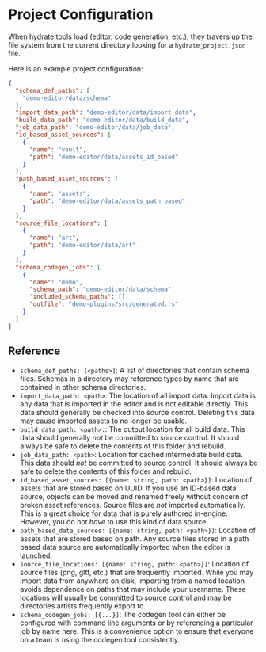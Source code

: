 # Project Configuration

When hydrate tools load (editor, code generation, etc.), they travers up the file system from the current directory looking for a `hydrate_project.json` file. 

Here is an example project configuration:

```json
{
  "schema_def_paths": [
    "demo-editor/data/schema"
  ],
  "import_data_path": "demo-editor/data/import_data",
  "build_data_path": "demo-editor/data/build_data",
  "job_data_path": "demo-editor/data/job_data",
  "id_based_asset_sources": [
    {
      "name": "vault",
      "path": "demo-editor/data/assets_id_based"
    }
  ],
  "path_based_asset_sources": [
    {
      "name": "assets",
      "path": "demo-editor/data/assets_path_based"
    }
  ],
  "source_file_locations": [
    {
      "name": "art",
      "path": "demo-editor/data/art"
    }
  ],
  "schema_codegen_jobs": [
    {
      "name": "demo",
      "schema_path": "demo-editor/data/schema",
      "included_schema_paths": [],
      "outfile": "demo-plugins/src/generated.rs"
    }
  ]
}

```

## Reference

 - `schema_def_paths: [<paths>]`: A list of directories that contain schema files. Schemas in a directory may reference types by name that are contained in other schema directories.
 - `import_data_path: <path>`: The location of all import data. Import data is any data that is imported in the editor and is not editable directly. This data should generally be checked into source control. Deleting this data may cause imported assets to no longer be usable.
 - `build_data_path: <path>:`: The output location for all build data. This data should generally *not* be committed to source control. It should always be safe to delete the contents of this folder and rebuild.
 - `job_data_path: <path>`: Location for cached intermediate build data. This data should *not* be committed to source control. It should always be safe to delete the contents of this folder and rebuild.
 - `id_based_asset_sources: [{name: string, path: <path>}]`: Location of assets that are stored based on UUID. If you use an ID-based data source, objects can be moved and renamed freely without concern of broken asset references. Source files are *not* imported automatically. This is a great choice for data that is purely authored in-engine. However, you do not *have* to use this kind of data source.
 - `path_based_data_sources: [{name: string, path: <path>}]`: Location of assets that are stored based on path. Any source files stored in a path based data source are automatically imported when the editor is launched.
 - `source_file_locations: [{name: string, path: <path>}]`: Location of source files (png, gltf, etc.) that are frequently imported. While you may import data from anywhere on disk, importing from a named location avoids dependence on paths that may include your username. These locations will usually be committed to source control and may be directories artists frequently export to.
 - `schema_codegen_jobs: [{...}]`: The codegen tool can either be configured with command line arguments or by referencing a particular job by name here. This is a convenience option to ensure that everyone on a team is using the codegen tool consistently.